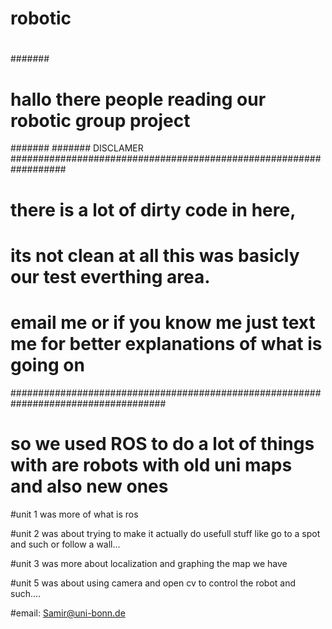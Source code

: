 # robotic
# 
#######
# hallo there people reading our robotic group project 
#######
####### DISCLAMER ##################################################################
# there is a lot of dirty code in here, 
# its not clean at all this was basicly our test everthing area.

# email me or if you know me just text me for better explanations of what is going on
####################################################################################

# so we used ROS to do a lot of things with are robots with old uni maps and also new ones 

#unit 1 was more of what is ros
 
#unit 2 was about trying to make it actually do usefull stuff like go to a spot and such or follow a wall...

#unit 3 was more about localization and graphing the map we have 

#unit 5 was about using camera and open cv to control the robot and such....




#email: Samir@uni-bonn.de
